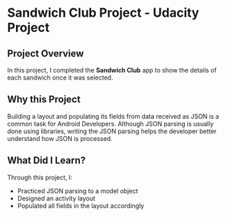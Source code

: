 # Sandwich Club Project - Udacity Project

## Project Overview
In this project, I completed the **Sandwich Club** app to
show the details of each sandwich once it was selected.

## Why this Project

Building a layout and populating its fields from data received as JSON
is a common task for Android Developers. Although JSON parsing is usually
done using libraries, writing the JSON parsing helps the developer better understand how JSON is processed.

## What Did I Learn?
Through this project, I:
- Practiced JSON parsing to a model object
- Designed an activity layout
- Populated all fields in the layout accordingly
